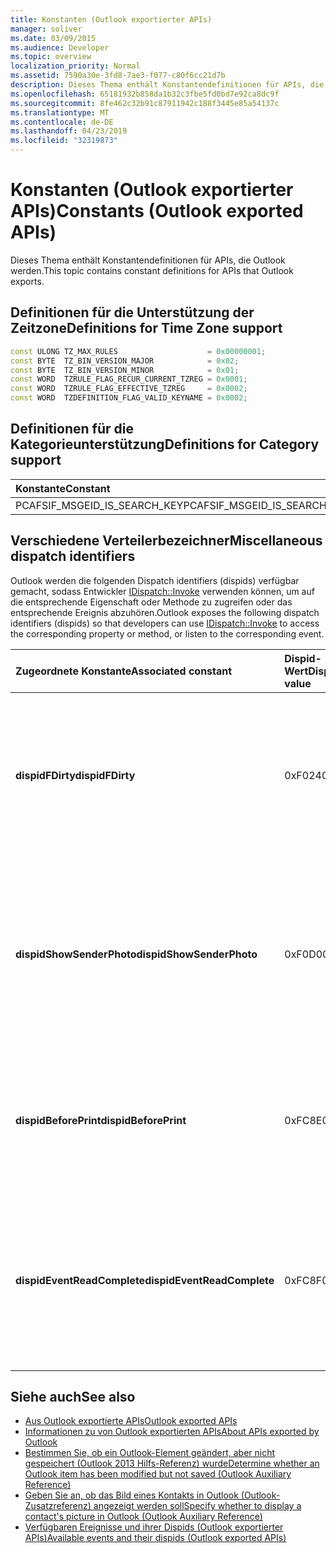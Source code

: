 ```yaml
---
title: Konstanten (Outlook exportierter APIs)
manager: soliver
ms.date: 03/09/2015
ms.audience: Developer
ms.topic: overview
localization_priority: Normal
ms.assetid: 7590a30e-3fd8-7ae3-f077-c80f6cc21d7b
description: Dieses Thema enthält Konstantendefinitionen für APIs, die Outlook werden.
ms.openlocfilehash: 65181932b858da1b32c3fbe5fd0bd7e92ca8dc9f
ms.sourcegitcommit: 8fe462c32b91c87911942c188f3445e85a54137c
ms.translationtype: MT
ms.contentlocale: de-DE
ms.lasthandoff: 04/23/2019
ms.locfileid: "32319873"
---
```

# <a name="constants-outlook-exported-apis"></a><span data-ttu-id="8d4a7-103">Konstanten (Outlook exportierter APIs)</span><span class="sxs-lookup"><span data-stu-id="8d4a7-103">Constants (Outlook exported APIs)</span></span>

<span data-ttu-id="8d4a7-104">Dieses Thema enthält Konstantendefinitionen für APIs, die Outlook werden.</span><span class="sxs-lookup"><span data-stu-id="8d4a7-104">This topic contains constant definitions for APIs that Outlook exports.</span></span>
  
## <a name="definitions-for-time-zone-support"></a><span data-ttu-id="8d4a7-105">Definitionen für die Unterstützung der Zeitzone</span><span class="sxs-lookup"><span data-stu-id="8d4a7-105">Definitions for Time Zone support</span></span>

```cpp
const ULONG TZ_MAX_RULES                    = 0x00000001;  
const BYTE  TZ_BIN_VERSION_MAJOR            = 0x02;  
const BYTE  TZ_BIN_VERSION_MINOR            = 0x01; 
const WORD  TZRULE_FLAG_RECUR_CURRENT_TZREG = 0x0001; 
const WORD  TZRULE_FLAG_EFFECTIVE_TZREG     = 0x0002; 
const WORD  TZDEFINITION_FLAG_VALID_KEYNAME = 0x0002;
```

## <a name="definitions-for-category-support"></a><span data-ttu-id="8d4a7-106">Definitionen für die Kategorieunterstützung</span><span class="sxs-lookup"><span data-stu-id="8d4a7-106">Definitions for Category support</span></span>

|<span data-ttu-id="8d4a7-107">**Konstante**</span><span class="sxs-lookup"><span data-stu-id="8d4a7-107">**Constant**</span></span>|<span data-ttu-id="8d4a7-108">**Definition**</span><span class="sxs-lookup"><span data-stu-id="8d4a7-108">**Definition**</span></span>|
|:-----|:-----|
|<span data-ttu-id="8d4a7-109">PCAFSIF_MSGEID_IS_SEARCH_KEY</span><span class="sxs-lookup"><span data-stu-id="8d4a7-109">PCAFSIF_MSGEID_IS_SEARCH_KEY</span></span>  <br/> |<span data-ttu-id="8d4a7-110">0x00000001</span><span class="sxs-lookup"><span data-stu-id="8d4a7-110">0x00000001</span></span>  <br/> |
   
## <a name="miscellaneous-dispatch-identifiers"></a><span data-ttu-id="8d4a7-111">Verschiedene Verteilerbezeichner</span><span class="sxs-lookup"><span data-stu-id="8d4a7-111">Miscellaneous dispatch identifiers</span></span>

<span data-ttu-id="8d4a7-112">Outlook werden die folgenden Dispatch identifiers (dispids) verfügbar gemacht, sodass Entwickler [IDispatch::Invoke](https://docs.microsoft.com/previous-versions/windows/desktop/api/oaidl/nf-oaidl-idispatch-invoke) verwenden können, um auf die entsprechende Eigenschaft oder Methode zu zugreifen oder das entsprechende Ereignis abzuhören.</span><span class="sxs-lookup"><span data-stu-id="8d4a7-112">Outlook exposes the following dispatch identifiers (dispids) so that developers can use [IDispatch::Invoke](https://docs.microsoft.com/previous-versions/windows/desktop/api/oaidl/nf-oaidl-idispatch-invoke) to access the corresponding property or method, or listen to the corresponding event.</span></span> 
  
|<span data-ttu-id="8d4a7-113">**Zugeordnete Konstante**</span><span class="sxs-lookup"><span data-stu-id="8d4a7-113">**Associated constant**</span></span>|<span data-ttu-id="8d4a7-114">**Dispid-Wert**</span><span class="sxs-lookup"><span data-stu-id="8d4a7-114">**Dispid value**</span></span>|<span data-ttu-id="8d4a7-115">**Beschreibung**</span><span class="sxs-lookup"><span data-stu-id="8d4a7-115">**Description**</span></span>|<span data-ttu-id="8d4a7-116">**Anwendbare Schnittstelle**</span><span class="sxs-lookup"><span data-stu-id="8d4a7-116">**Applicable interface**</span></span>|
|:-----|:-----|:-----|:-----|
|<span data-ttu-id="8d4a7-117">**dispidFDirty**</span><span class="sxs-lookup"><span data-stu-id="8d4a7-117">**dispidFDirty**</span></span> <br/> |<span data-ttu-id="8d4a7-118">0xF024</span><span class="sxs-lookup"><span data-stu-id="8d4a7-118">0xF024</span></span>  <br/> |<span data-ttu-id="8d4a7-119">Wird zum Aufrufen der entsprechenden Eigenschaft für ein Element verwendet, um zu überprüfen, ob das Element geändert, aber nicht gespeichert wurde.</span><span class="sxs-lookup"><span data-stu-id="8d4a7-119">Used to invoke the corresponding property on an item to verify whether the item has been modified but has not been saved.</span></span>  <br/> |<span data-ttu-id="8d4a7-120">Objekte auf Elementebene</span><span class="sxs-lookup"><span data-stu-id="8d4a7-120">Item-level objects</span></span>  <br/> |
|<span data-ttu-id="8d4a7-121">**dispidShowSenderPhoto**</span><span class="sxs-lookup"><span data-stu-id="8d4a7-121">**dispidShowSenderPhoto**</span></span> <br/> |<span data-ttu-id="8d4a7-122">0xF0D0</span><span class="sxs-lookup"><span data-stu-id="8d4a7-122">0xF0D0</span></span>  <br/> |<span data-ttu-id="8d4a7-123">Wird zum Aufrufen der entsprechenden Methode im Explorer oder Inspektor verwendet, um anzugeben, ob das Bild eines Kontakts basierend auf einem bestimmten Argument angezeigt werden soll.</span><span class="sxs-lookup"><span data-stu-id="8d4a7-123">Used to invoke the corresponding method on the explorer or inspector to specify whether to display a contact's picture, based on a given argument.</span></span>  <br/> |<span data-ttu-id="8d4a7-124">Explorer oder Inspektor</span><span class="sxs-lookup"><span data-stu-id="8d4a7-124">Explorer or inspector</span></span>  <br/> |
|<span data-ttu-id="8d4a7-125">**dispidBeforePrint**</span><span class="sxs-lookup"><span data-stu-id="8d4a7-125">**dispidBeforePrint**</span></span> <br/> |<span data-ttu-id="8d4a7-126">0xFC8E</span><span class="sxs-lookup"><span data-stu-id="8d4a7-126">0xFC8E</span></span>  <br/> |<span data-ttu-id="8d4a7-127">Wird verwendet, um das Ereignis von der **IDispatch::Invoke-Funktion** zu behandeln, die vor einem Druckvorgang ausgerufen wird.</span><span class="sxs-lookup"><span data-stu-id="8d4a7-127">Used to handle the event from the **IDispatch::Invoke** function that fires before a printing operation.</span></span>  <br/> |<span data-ttu-id="8d4a7-128">Anwendung</span><span class="sxs-lookup"><span data-stu-id="8d4a7-128">Application</span></span>  <br/> |
|<span data-ttu-id="8d4a7-129">**dispidEventReadComplete**</span><span class="sxs-lookup"><span data-stu-id="8d4a7-129">**dispidEventReadComplete**</span></span> <br/> |<span data-ttu-id="8d4a7-130">0xFC8F</span><span class="sxs-lookup"><span data-stu-id="8d4a7-130">0xFC8F</span></span>  <br/> |<span data-ttu-id="8d4a7-131">Wird verwendet, um das Ereignis von der **IDispatch::Invoke-Funktion** zu behandeln, die nach abschluss Outlook die Eigenschaften des Elements gelesen hat.</span><span class="sxs-lookup"><span data-stu-id="8d4a7-131">Used to handle the event from the **IDispatch::Invoke** function that fires when Outlook has completed reading the properties of the item.</span></span>  <br/> |<span data-ttu-id="8d4a7-132">Objekte auf Elementebene</span><span class="sxs-lookup"><span data-stu-id="8d4a7-132">Item-level objects</span></span>  <br/> |
   
## <a name="see-also"></a><span data-ttu-id="8d4a7-133">Siehe auch</span><span class="sxs-lookup"><span data-stu-id="8d4a7-133">See also</span></span>

- [<span data-ttu-id="8d4a7-134">Aus Outlook exportierte APIs</span><span class="sxs-lookup"><span data-stu-id="8d4a7-134">Outlook exported APIs</span></span>](outlook-exported-apis.md)
- [<span data-ttu-id="8d4a7-135">Informationen zu von Outlook exportierten APIs</span><span class="sxs-lookup"><span data-stu-id="8d4a7-135">About APIs exported by Outlook</span></span>](about-apis-exported-by-outlook.md)
- [<span data-ttu-id="8d4a7-136">Bestimmen Sie, ob ein Outlook-Element geändert, aber nicht gespeichert (Outlook 2013 Hilfs-Referenz) wurde</span><span class="sxs-lookup"><span data-stu-id="8d4a7-136">Determine whether an Outlook item has been modified but not saved (Outlook Auxiliary Reference)</span></span>](how-to-determine-if-outlook-item-has-been-modified-but-not-saved.md)
- [<span data-ttu-id="8d4a7-137">Geben Sie an, ob das Bild eines Kontakts in Outlook (Outlook-Zusatzreferenz) angezeigt werden soll</span><span class="sxs-lookup"><span data-stu-id="8d4a7-137">Specify whether to display a contact's picture in Outlook (Outlook Auxiliary Reference)</span></span>](https://msdn.microsoft.com/library/office/gg262879.aspx)
- [<span data-ttu-id="8d4a7-138">Verfügbaren Ereignisse und ihrer Dispids (Outlook exportierter APIs)</span><span class="sxs-lookup"><span data-stu-id="8d4a7-138">Available events and their dispids (Outlook exported APIs)</span></span>](available-events-and-their-dispids-outlook-exported-apis.md)


